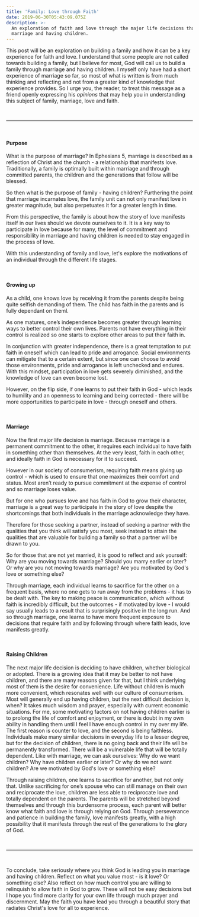 ```yaml
---
title: 'Family: Love through Faith'
date: 2019-06-30T05:43:09.075Z
description: >-
  An exploration of faith and love through the major life decisions that is
  marriage and having children.
---
```

This post will be an exploration on building a family and how it can be a key experience for faith and love. I understand that some people are not called towards building a family, but I believe for most, God will call us to build a family through marriage and having children.
 I myself only have had a short experience of marriage so far, so most of what is written is from much thinking and reflecting and not from a greater kind of knowledge that experience provides. So I urge you, the reader, to treat this message as a friend openly expressing his *opinions* that may help you in understanding this subject of family, marriage, love and faith.

<br>

- - -

<br>

#### Purpose

What is the purpose of marriage? In Ephesians 5, marriage is described as a reflection of Christ and the church - a relationship that manifests love. Traditionally, a family is optimally built within marriage and through committed parents, the children and the generations that follow will be blessed.

So then what is the purpose of family - having children? Furthering the point that marriage incarnates love, the family unit can not only manifest love in greater magnitude, but also perpetuates it for a greater length in time.

From this perspective, the family is about how the story of love manifests itself in our lives should we devote ourselves to it. It is a key way to participate in love because for many, the level of commitment and responsibility in marriage and having children is needed to stay engaged in the process of love.

With this understanding of family and love, let's explore the motivations of an individual through the different life stages.

<br>

#### Growing up

As a child, one knows love by receiving it from the parents despite being quite selfish demanding of them. The child has faith in the parents and is fully dependant on theml.

As one matures, one’s independence becomes greater through learning ways to better control  their own lives. Parents not have everything in their control is realized so one starts to explore other areas to put their faith in. 

In conjunction with greater independence, there is a great temptation to put faith in oneself which can lead to pride and arrogance. Social environments can mitigate that to a certain extent, but since one can choose to avoid those environments, pride and arrogance is left unchecked and endures. With this mindset, participation in love gets severely diminished, and the knowledge of love can even become lost.

However, on the flip side, if one learns to put their faith in God - which leads to humility and an openness to learning and being corrected - there will be more opportunities to participate in love - through oneself and others. 

<br>

#### Marriage

Now the first major life decision is marriage. Because marriage is a permanent commitment to the other, it requires each individual to have faith in something other than themselves. At the very least, faith in each other, and ideally faith in God is necessary for it to succeed. 

However in our society of consumerism, requiring faith means giving up control - which is used to ensure that one maximizes their comfort and status. Most aren’t ready to pursue commitment at the expense of control and so marriage loses value. 

But for one who pursues love and has faith in God to grow their character, marriage is a great way to participate in the story of love despite the shortcomings that both individuals in the marriage acknowledge they have. 

Therefore for those seeking a partner, instead of seeking a partner with the qualities that you think will satisfy you most, seek instead to attain the qualities that are valuable for building a family so that a partner will be drawn to you. 

So for those that are not yet married, it is good to reflect and ask yourself: Why are you moving towards marriage? Should you marry earlier or later? Or why are you not moving towards marriage? Are you motivated by God's love or something else?

Through marriage, each individual learns to sacrifice for the other on a frequent basis, where no one gets to run away from the problems - it has to be dealt with. The key to making peace is communication, which without faith is incredibly difficult, but the outcomes - if motivated by love - I would say usually leads to a result that is surprisingly positive in the long run. And so through marriage, one learns to have more frequent exposure to decisions that require faith and by following through where faith leads, love manifests greatly.

<br>

#### Raising Children

The next major life decision is deciding to have children, whether biological or adopted. There is a growing idea that it may be better to not have children, and there are many reasons given for that, but I think underlying most of them is the desire for convenience. Life without children is much more convenient, which resonates well with our culture of consumerism. Most will generally end up having children, but the next difficult decision is, when? It takes much wisdom and prayer, especially with current economic situations. For me, some motivating factors on not having children earlier is to prolong the life of comfort and enjoyment, or there is doubt in my own ability in handling them until I feel I have enough control in my over my life. The first reason is counter to love, and the second is being faithless. Individuals make many similar decisions in everyday life to a lesser degree, but for the decision of children, there is no going back and their life will be permanently transformed. There will be a vulnerable life that will be totally dependent. Like with marriage, we can ask ourselves: Why do we want children? Why have children earlier or later? Or why do we not want children? Are we motivated by God's love or something else? 

Through raising children, one learns to sacrifice for another, but not only that. Unlike sacrificing for one’s spouse who can still manage on their own and reciprocate the love, children are less able to reciprocate love and totally dependent on the parents. The parents will be stretched beyond themselves and through this burdensome process, each parent will better know what faith and love is through relying on God. Through perseverance and patience in building the family, love manifests greatly, with a high possibility that it manifests through the rest of the generations to the glory of God.

<br>

- - -

<br>

To conclude, take seriously where you think God is leading you in marriage and having children. Reflect on what you value most - is it love? Or something else? Also reflect on how much control you are willing to relinquish to allow faith in God to grow. These will not be easy decisions but I hope you find more clarity for your own life through much prayer and discernment. May the faith you have lead you through a beautiful story that radiates Christ's love for all to experience.
